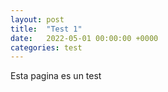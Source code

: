 ```yaml
---
layout: post
title:  "Test 1"
date:   2022-05-01 00:00:00 +0000
categories: test
---
```


Esta pagina es un test 